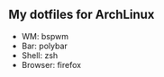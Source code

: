 ## My dotfiles for ArchLinux

* WM:       bspwm
* Bar:      polybar
* Shell:    zsh
* Browser:  firefox
